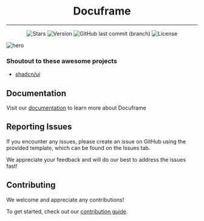<h1 align="center">
Docuframe
</h1>

---

<div align="center">

![Stars](https://img.shields.io/github/stars/skredev/docuframe?logo=github&style=flat)
![Version](https://img.shields.io/github/package-json/v/skredev/docuframe?logo=git&logoColor=white&style=flat)
![GitHub last commit (branch)](https://img.shields.io/github/last-commit/skredev/docuframe/main?logo=git&logoColor=white&style=flat)
![License](https://img.shields.io/github/license/skredev/docuframe?logoColor=white&style=flat)

</div>

![hero](https://placehold.co/2400x1256)

### Shoutout to these awesome projects

- [shadcn/ui](https://ui.shadcn.com)

## Documentation

Visit our [documentation](https://docuframe.work/docs) to learn more about Docuframe

## Reporting Issues

If you encounter any issues, please create an issue on GitHub using the provided template, which can be found on the Issues tab.

We appreciate your feedback and will do our best to address the issues fast!

## Contributing

We welcome and appreciate any contributions!

To get started, check out our [contribution guide](https://github.com/skredev/docuframe/blob/main/CONTRIBUTING.md).
